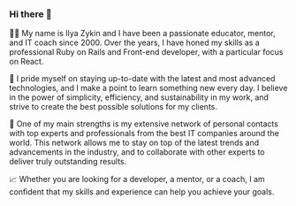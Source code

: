 ### Hi there 👋

🙋‍♂️ My name is Ilya Zykin and I have been a passionate educator, mentor, and IT coach since 2000. Over the years, I have honed my skills as a professional Ruby on Rails and Front-end developer, with a particular focus on React.

🚀 I pride myself on staying up-to-date with the latest and most advanced technologies, and I make a point to learn something new every day. I believe in the power of simplicity, efficiency, and sustainability in my work, and strive to create the best possible solutions for my clients.

🤝 One of my main strengths is my extensive network of personal contacts with top experts and professionals from the best IT companies around the world. This network allows me to stay on top of the latest trends and advancements in the industry, and to collaborate with other experts to deliver truly outstanding results.

📈 Whether you are looking for a developer, a mentor, or a coach, I am confident that my skills and experience can help you achieve your goals.
